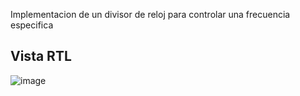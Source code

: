 Implementacion de un divisor de reloj para controlar una frecuencia especifica

## Vista RTL

![image](https://user-images.githubusercontent.com/84602829/222990244-7c527a13-9b09-4746-8bc1-70c8452c7297.png)
